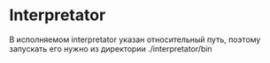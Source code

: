 # Interpretator
В исполняемом interpretator указан относительный путь, поэтому запускать его нужно из директории ./interpretator/bin